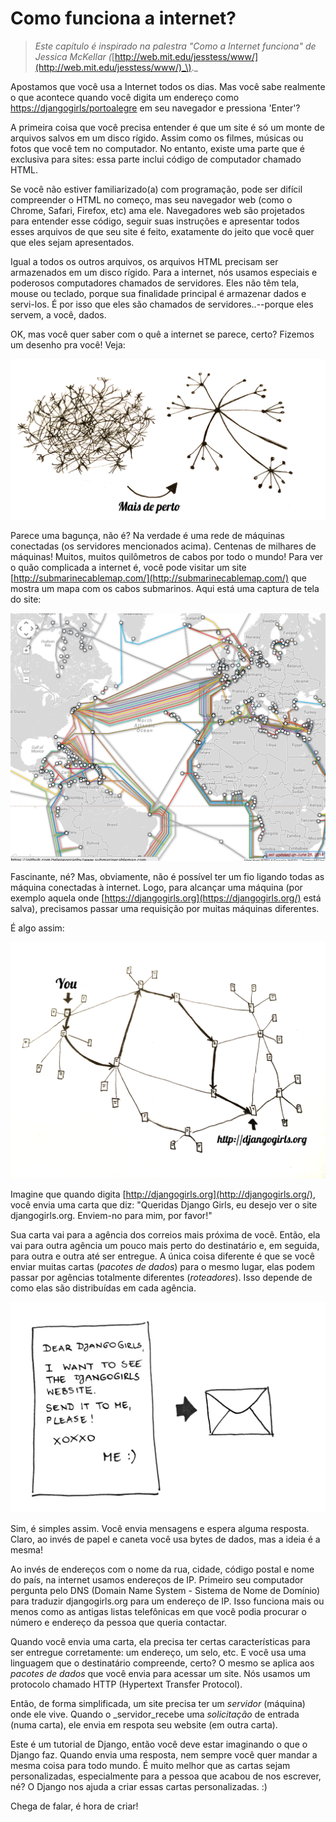 # Como funciona a internet?



> _Este capítulo é inspirado na palestra "Como a Internet funciona" de Jessica McKellar \(_[http://web.mit.edu/jesstess/www/](http://web.mit.edu/jesstess/www/)_\)._

Apostamos que você usa a Internet todos os dias. Mas você sabe realmente o que acontece quando você digita um endereço como [https://djangogirls/portoalegre](https://djangogirls.org/portoalegre/) em seu navegador e pressiona 'Enter'?

A primeira coisa que você precisa entender é que um site é só um monte de arquivos salvos em um disco rígido. Assim como os filmes, músicas ou fotos que você tem no computador. No entanto, existe uma parte que é exclusiva para sites: essa parte inclui código de computador chamado HTML.

Se você não estiver familiarizado\(a\) com programação, pode ser difícil compreender o HTML no começo, mas seu navegador web \(como o Chrome, Safari, Firefox, etc\) ama ele. Navegadores web são projetados para entender esse código, seguir suas instruções e apresentar todos esses arquivos de que seu site é feito, exatamente do jeito que você quer que eles sejam apresentados.

Igual a todos os outros arquivos, os arquivos HTML precisam ser armazenados em um disco rígido. Para a internet, nós usamos especiais e poderosos computadores chamados de servidores. Eles não têm tela, mouse ou teclado, porque sua finalidade principal é armazenar dados e servi-los. É por isso que eles são chamados de servidores..--porque eles servem, a você, dados.

OK, mas você quer saber com o quê a internet se parece, certo? Fizemos um desenho pra você! Veja:

![](.gitbook/assets/6.png)



Parece uma bagunça, não é? Na verdade é uma rede de máquinas conectadas \(os servidores mencionados acima\). Centenas de milhares de máquinas! Muitos, muitos quilômetros de cabos por todo o mundo! Para ver o quão complicada a internet é, você pode visitar um site [http://submarinecablemap.com/](http://submarinecablemap.com/) que mostra um mapa com os cabos submarinos. Aqui está uma captura de tela do site:

![](.gitbook/assets/7.png)



Fascinante, né? Mas, obviamente, não é possível ter um fio ligando todas as máquina conectadas à internet. Logo, para alcançar uma máquina \(por exemplo aquela onde [https://djangogirls.org](https://djangogirls.org/) está salva\), precisamos passar uma requisição por muitas máquinas diferentes.

É algo assim:

![](.gitbook/assets/8.png)

Imagine que quando digita [http://djangogirls.org](http://djangogirls.org/), você envia uma carta que diz: "Queridas Django Girls, eu desejo ver o site djangogirls.org. Enviem-no para mim, por favor!"

Sua carta vai para a agência dos correios mais próxima de você. Então, ela vai para outra agência um pouco mais perto do destinatário e, em seguida, para outra e outra até ser entregue. A única coisa diferente é que se você enviar muitas cartas \(_pacotes de dados_\) para o mesmo lugar, elas podem passar por agências totalmente diferentes \(_roteadores_\). Isso depende de como elas são distribuídas em cada agência.

![](.gitbook/assets/9.png)

Sim, é simples assim. Você envia mensagens e espera alguma resposta. Claro, ao invés de papel e caneta você usa bytes de dados, mas a ideia é a mesma!

Ao invés de endereços com o nome da rua, cidade, código postal e nome do país, na internet usamos endereços de IP. Primeiro seu computador pergunta pelo DNS \(Domain Name System - Sistema de Nome de Domínio\) para traduzir djangogirls.org para um endereço de IP. Isso funciona mais ou menos como as antigas listas telefônicas em que você podia procurar o número e endereço da pessoa que queria contactar.

Quando você envia uma carta, ela precisa ter certas características para ser entregue corretamente: um endereço, um selo, etc. E você usa uma linguagem que o destinatário compreende, certo? O mesmo se aplica aos _pacotes de dados_ que você envia para acessar um site. Nós usamos um protocolo chamado HTTP \(Hypertext Transfer Protocol\).

Então, de forma simplificada, um site precisa ter um _servidor_ \(máquina\) onde ele vive. Quando o _servidor_recebe uma _solicitação_ de entrada \(numa carta\), ele envia em respota seu website \(em outra carta\).

Este é um tutorial de Django, então você deve estar imaginando o que o Django faz. Quando envia uma resposta, nem sempre você quer mandar a mesma coisa para todo mundo. É muito melhor que as cartas sejam personalizadas, especialmente para a pessoa que acabou de nos escrever, né? O Django nos ajuda a criar essas cartas personalizadas. :\)

Chega de falar, é hora de criar!


